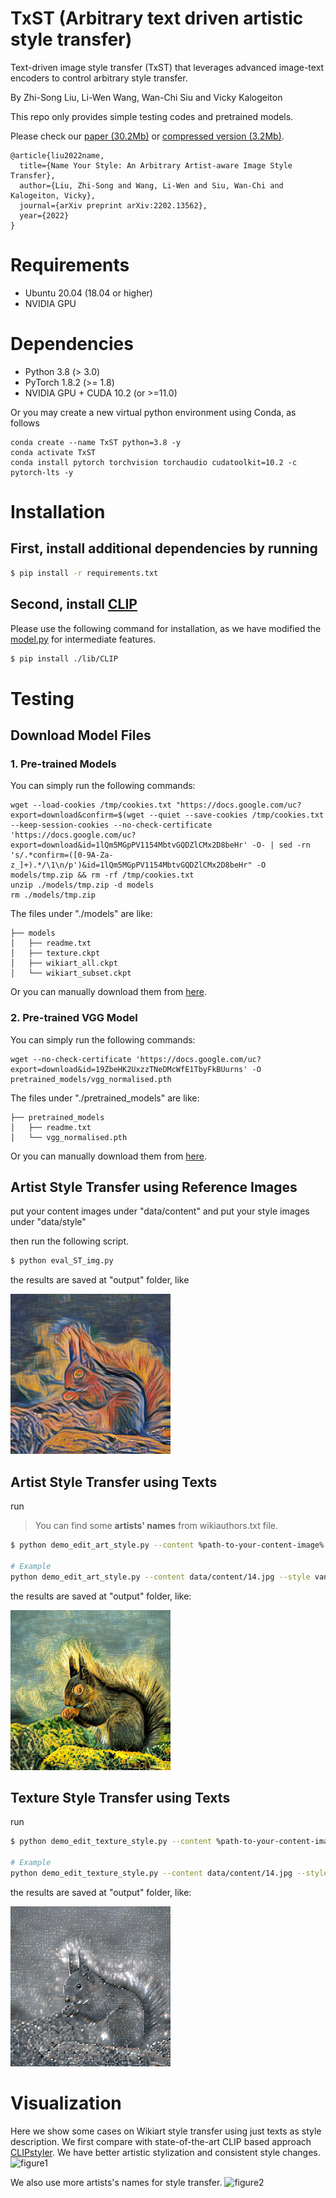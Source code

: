 # TxST (Arbitrary text driven artistic style transfer)

Text-driven image style transfer (TxST) that leverages advanced image-text encoders to control arbitrary style transfer.

By Zhi-Song Liu, Li-Wen Wang, Wan-Chi Siu and Vicky Kalogeiton

This repo only provides simple testing codes and pretrained models.

Please check our [paper (30.2Mb)](https://arxiv.org/pdf/2202.13562.pdf) or [compressed version (3.2Mb)](https://drive.google.com/file/d/1s_EVyZSPxfsCR7JxIE7qJ76vIYbKLrM-/view?usp=sharing).
```text
@article{liu2022name,
  title={Name Your Style: An Arbitrary Artist-aware Image Style Transfer},
  author={Liu, Zhi-Song and Wang, Li-Wen and Siu, Wan-Chi and Kalogeiton, Vicky},
  journal={arXiv preprint arXiv:2202.13562},
  year={2022}
}
```

# Requirements
- Ubuntu 20.04 (18.04 or higher)
- NVIDIA GPU

# Dependencies
- Python 3.8 (> 3.0)
- PyTorch 1.8.2 (>= 1.8)
- NVIDIA GPU + CUDA 10.2 (or >=11.0)

Or you may create a new virtual python environment using Conda, as follows

```shell
conda create --name TxST python=3.8 -y
conda activate TxST
conda install pytorch torchvision torchaudio cudatoolkit=10.2 -c pytorch-lts -y
```

# Installation

## First, install additional dependencies by running

```sh
$ pip install -r requirements.txt
```

## Second, install [CLIP](https://github.com/openai/CLIP)

Please use the following command for installation, as we have modified the [model.py](https://drive.google.com/file/d/1h-Wh6tUGf9OTrGkJSAyvZRymTfQXc--O/view?usp=sharing) for intermediate features.

```sh
$ pip install ./lib/CLIP
```

# Testing
## Download Model Files
### 1. Pre-trained Models
You can simply run the following commands:
```shell
wget --load-cookies /tmp/cookies.txt "https://docs.google.com/uc?export=download&confirm=$(wget --quiet --save-cookies /tmp/cookies.txt --keep-session-cookies --no-check-certificate 'https://docs.google.com/uc?export=download&id=1lQm5MGpPV1154MbtvGQDZlCMx2D8beHr' -O- | sed -rn 's/.*confirm=([0-9A-Za-z_]+).*/\1\n/p')&id=1lQm5MGpPV1154MbtvGQDZlCMx2D8beHr" -O models/tmp.zip && rm -rf /tmp/cookies.txt
unzip ./models/tmp.zip -d models
rm ./models/tmp.zip
```
The files under "./models" are like:
```text
├── models
│   ├── readme.txt
│   ├── texture.ckpt
│   ├── wikiart_all.ckpt
│   └── wikiart_subset.ckpt
```

Or you can manually download them from [here](https://drive.google.com/file/d/1lQm5MGpPV1154MbtvGQDZlCMx2D8beHr/view?usp=sharing).

### 2. Pre-trained VGG Model
You can simply run the following commands:
```shell
wget --no-check-certificate 'https://docs.google.com/uc?export=download&id=19ZbeHK2UxzzTNeDMcWfE1TbyFkBUurns' -O pretrained_models/vgg_normalised.pth
```
The files under "./pretrained_models" are like:
```text
├── pretrained_models
│   ├── readme.txt
│   └── vgg_normalised.pth
```

Or you can manually download them from [here](https://drive.google.com/file/d/19ZbeHK2UxzzTNeDMcWfE1TbyFkBUurns/view?usp=sharing).

## Artist Style Transfer using Reference Images

put your content images under "data/content" and put your style images under "data/style"

then run the following script.

```sh
$ python eval_ST_img.py
```

the results are saved at "output" folder, like

![sample result](./figure/14_stylized_20200428220829.png)
## Artist Style Transfer using Texts

run
> You can find some **artists' names** from wikiauthors.txt file.
```sh
$ python demo_edit_art_style.py --content %path-to-your-content-image% --style %artistic-text%

# Example
python demo_edit_art_style.py --content data/content/14.jpg --style vangogh
```
the results are saved at "output" folder, like:

![sample result](./figure/14_vangogh.png)

## Texture Style Transfer using Texts

run

```sh
$ python demo_edit_texture_style.py --content %path-to-your-content-image% --style %texture-text%

# Example
python demo_edit_texture_style.py --content data/content/14.jpg --style grid
```
the results are saved at "output" folder, like:

![sample result](./figure/14_grid.png)
# Visualization

Here we show some cases on Wikiart style transfer using just texts as style description. We first compare with
state-of-the-art CLIP based approach [CLIPstyler](https://arxiv.org/abs/2112.00374). We have better artistic stylization
and consistent style changes.
![figure1](./figure/Picture1.png)

We also use more artists's names for style transfer.
![figure2](./figure/Picture2.png)
